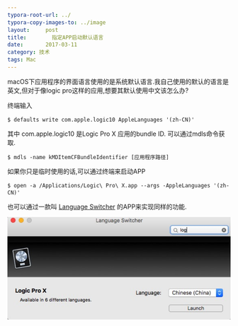 ```yaml
---
typora-root-url: ../
typora-copy-images-to: ../image
layout:     post
title:        指定APP启动默认语言
date:       2017-03-11 
category: 技术
tags: Mac
---
```


macOS下应用程序的界面语言使用的是系统默认语言.我自己使用的默认的语言是英文,但对于像logic pro这样的应用,想要其默认使用中文该怎么办?



终端输入

```shell
$ defaults write com.apple.logic10 AppleLanguages '(zh-CN)'
```

其中 com.apple.logic10 是Logic Pro X 应用的bundle ID. 可以通过mdls命令获取.

```shell
$ mdls -name kMDItemCFBundleIdentifier [应用程序路径]
```



如果你只是临时使用的话,可以通过终端来启动APP

```shell
$ open -a /Applications/Logic\ Pro\ X.app --args -AppleLanguages '(zh-CN)' 
```



也可以通过一款叫  [Language Switcher](http://www.tj-hd.co.uk/downloads/Language_Switcher_1_1_7.dmg) 的APP来实现同样的功能.

![2018-06-13-22-31-36](/image/2018-06-13-22-31-36.jpg)


